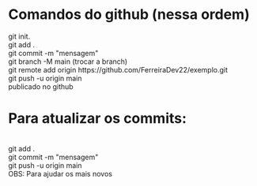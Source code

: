 <h1>Comandos do github (nessa ordem)</h1>
git init.
<br>
git add .
<br>
git commit -m "mensagem"
<br>
git branch -M main (trocar a branch)
<br>
git remote add origin
https://github.com/FerreiraDev22/exemplo.git
<br>
git push -u origin main
<br>
publicado no github
<br>

<h1>Para atualizar os commits:</h1>
<br>
git add  .
<br>
git commit -m "mensagem"
<br>
git push -u origin main
<br>
OBS: Para ajudar os mais novos
